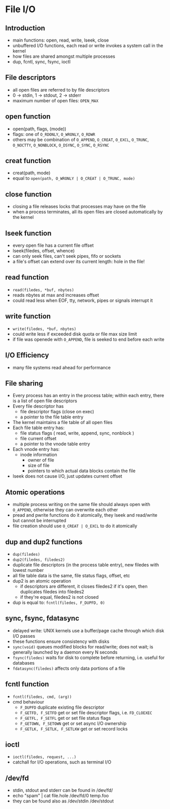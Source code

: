 # File I/O

## Introduction

* main functions: open, read, write, lseek, close
* unbuffered I/O functions, each read or write invokes a system call in the kernel
* how files are shared amongst multiple processes
* dup, fcntl, sync, fsync, ioctl

## File descriptors

* all open files are referred to by file descriptors
* 0 -> stdin, 1 -> stdout, 2 -> stderr
* maximum number of open files: `OPEN_MAX`

## open function

* open(path, flags, (mode))
* flags: one of `O_RDONLY`, `O_WRONLY`, `O_RDWR`
* others may be combination of `O_APPEND`, `O_CREAT`, `O_EXCL`, `O_TRUNC`, `O_NOCTTY`, `O_NONBLOCK`, `O_DSYNC`, `O_SYNC`, `O_RSYNC`

## creat function

* creat(path, mode)
* equal to `open(path, O_WRONLY | O_CREAT | O_TRUNC, mode)`

## close function

* closing a file releases locks that processes may have on the file
* when a process terminates, all its open files are closed automatically by the kernel

## lseek function

* every open file has a current file offset
* lseek(filedes, offset, whence)
* can only seek files, can't seek pipes, fifo or sockets
* a file's offset can extend over its current length: hole in the file!

## read function

* `read(filedes, *buf, nbytes)`
* reads nbytes at max and increases offset
* could read less when EOF, tty, network, pipes or signals interrupt it

## write function

* `write(filedes, *buf, nbytes)`
* could write less if exceeded disk quota or file max size limit
* if file was openede with `O_APPEND`, file is seeked to end before each write

## I/O Efficiency

* many file systems read ahead for performance

## File sharing

* Every process has an entry in the process table; within each entry, there is a list of open file descriptors
* Every file descriptor has
  * file descriptor flags (close on exec)
  * a pointer to the file table entry
* The kernel maintains a file table of all open files
* Each file table entry has:
  * file status flags ( read, write, append, sync, nonblock )
  * file current offset
  * a pointer to the vnode table entry
* Each vnode entry has:
  * inode information
    * owner of file
    * size of file
    * pointers to which actual data blocks contain the file
* lseek does not cause I/O, just updates current offset

## Atomic operations

* multiple process writing on the same file should always open with `O_APPEND`, otherwise they can overwrite each other
* pread and pwrite functions do it atomically, they lseek and read/write but cannot be interrupted
* file creation should use `O_CREAT | O_EXCL` to do it atomically

## dup and dup2 functions

* `dup(filedes)`
* `dup2(filedes, filedes2)`
* duplicate file descriptors (in the process table entry), new filedes with lowest number
* all file table data is the same, file status flags, offset, etc
* dup2 is an atomic operation
  * if descriptors are different, it closes filedes2 if it's open, then duplicates filedes into filedes2
  * if they're equal, filedes2 is not closed
* dup is equal to: `fcntl(filedes, F_DUPFD, 0)`

## sync, fsync, fdatasync

* delayed write: UNIX kernels use a buffer/page cache through which disk I/O passes
* these functions ensure consistency with disks
* `sync(void)` queues modified blocks for read/write; does not wait; is generally launched by a daemon every N seconds
* `fsync(filedes)` waits for disk to complete before returning, i.e. useful for databases
* `fdatasync(filedes)` affects only data portions of a file

## fcntl function

* `fcntl(filedes, cmd, (arg))`
* cmd behaviour
  * `F_DUPFD` duplicate existing file descriptor
  * `F_GETFD, F_SETFD` get or set file descriptor flags, i.e. `FD_CLOEXEC`
  * `F_GETFL, F_SETFL` get or set file status flags
  * `F_GETOWN, F_SETOWN` get or set async I/O ownership
  * `F_GETLK, F_SETLK, F_SETLKW` get or set record locks

## ioctl

* `ioctl(filedes, request, ...)`
* catchall for I/O operations, such as terminal I/O

## /dev/fd

* stdin, stdout and stderr can be found in /dev/fd/
* echo "spam" | cat file.hole /dev/fd/0 temp.foo
* they can be found also as /dev/stdin /dev/stdout
